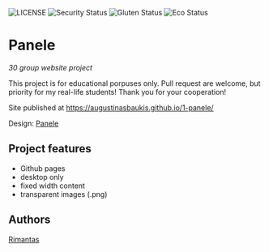 ![LICENSE](https://img.shields.io/badge/license-MIT-blue.svg?style=flat-square)
![Security Status](https://img.shields.io/security-headers?label=Security&url=https%3A%2F%2Fgithub.com&style=flat-square)
![Gluten Status](https://img.shields.io/badge/Gluten-Free-green.svg)
![Eco Status](https://img.shields.io/badge/ECO-Friendly-green.svg)

# Panele

_30 group website project_

This project is for educational porpuses only. Pull request are welcome, but priority for my real-life students! Thank you for your cooperation!

Site published at https://augustinasbaukis.github.io/1-panele/

Design: [Panele](https://cdn.discordapp.com/attachments/850245533838868480/850246211415834634/unknown.png)

## Project features

- Github pages
- desktop only
- fixed width content
- transparent images (.png)

## Authors

[Rimantas](https://github.com/belauzas)